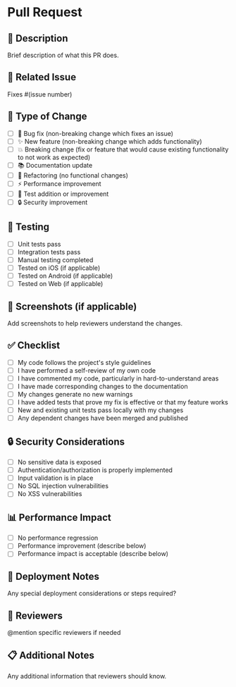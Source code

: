# Pull Request

## 📝 Description
Brief description of what this PR does.

## 🔗 Related Issue
Fixes #(issue number)

## 🎯 Type of Change
- [ ] 🐛 Bug fix (non-breaking change which fixes an issue)
- [ ] ✨ New feature (non-breaking change which adds functionality)
- [ ] 💥 Breaking change (fix or feature that would cause existing functionality to not work as expected)
- [ ] 📚 Documentation update
- [ ] 🔧 Refactoring (no functional changes)
- [ ] ⚡ Performance improvement
- [ ] 🧪 Test addition or improvement
- [ ] 🔒 Security improvement

## 🧪 Testing
- [ ] Unit tests pass
- [ ] Integration tests pass
- [ ] Manual testing completed
- [ ] Tested on iOS (if applicable)
- [ ] Tested on Android (if applicable)
- [ ] Tested on Web (if applicable)

## 📱 Screenshots (if applicable)
Add screenshots to help reviewers understand the changes.

## ✅ Checklist
- [ ] My code follows the project's style guidelines
- [ ] I have performed a self-review of my own code
- [ ] I have commented my code, particularly in hard-to-understand areas
- [ ] I have made corresponding changes to the documentation
- [ ] My changes generate no new warnings
- [ ] I have added tests that prove my fix is effective or that my feature works
- [ ] New and existing unit tests pass locally with my changes
- [ ] Any dependent changes have been merged and published

## 🔒 Security Considerations
- [ ] No sensitive data is exposed
- [ ] Authentication/authorization is properly implemented
- [ ] Input validation is in place
- [ ] No SQL injection vulnerabilities
- [ ] No XSS vulnerabilities

## 📊 Performance Impact
- [ ] No performance regression
- [ ] Performance improvement (describe below)
- [ ] Performance impact is acceptable (describe below)

## 🚀 Deployment Notes
Any special deployment considerations or steps required?

## 👥 Reviewers
@mention specific reviewers if needed

## 📋 Additional Notes
Any additional information that reviewers should know.
